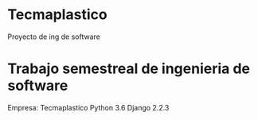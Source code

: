 # Tecmaplastico
Proyecto de ing de software

# Trabajo semestreal de ingenieria de software
Empresa: Tecmaplastico
Python 3.6
Django 2.2.3
